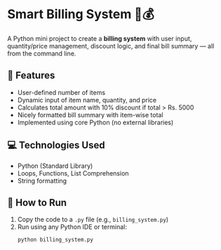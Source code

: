 # Smart Billing System 🧾💰

A Python mini project to create a **billing system** with user input, quantity/price management, discount logic, and final bill summary — all from the command line.

## 📌 Features
- User-defined number of items
- Dynamic input of item name, quantity, and price
- Calculates total amount with 10% discount if total > Rs. 5000
- Nicely formatted bill summary with item-wise total
- Implemented using core Python (no external libraries)

## 💻 Technologies Used
- Python (Standard Library)
- Loops, Functions, List Comprehension
- String formatting




## 🚀 How to Run
1. Copy the code to a `.py` file (e.g., `billing_system.py`)
2. Run using any Python IDE or terminal:
   ```bash
   python billing_system.py
